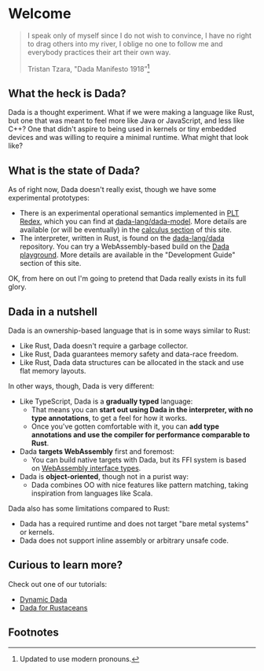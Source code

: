 # Welcome

> I speak only of myself since I do not wish to convince, I have no right to drag others into my river, I oblige no one to follow me and everybody practices their art their own way.
> 
> Tristan Tzara, "Dada Manifesto 1918”[^1]

## What the heck is Dada?

Dada is a thought experiment. What if we were making a language like Rust, but one that was meant to feel more like Java or JavaScript, and less like C++? One that didn't aspire to being used in kernels or tiny embedded devices and was willing to require a minimal runtime. What might that look like?

## What is the state of Dada?

As of right now, Dada doesn't really exist, though we have some experimental prototypes:

* There is an experimental operational semantics implemented in [PLT Redex], which you can find at [dada-lang/dada-model](https://github.com/dada-lang/dada-model/). More details are available (or will be eventually) in the [calculus section](./calculus.md) of this site.
* The interpreter, written in Rust, is found on the [dada-lang/dada](https://github.com/dada-lang/dada) repository. You can try a WebAssembly-based build on the [Dada playground](https://dada-lang.org/playground). More details are available in the "Development Guide" section of this site.

[PLT Redex]: https://redex.racket-lang.org/why-redex.html

OK, from here on out I'm going to pretend that Dada really exists in its full glory.

## Dada in a nutshell

Dada is an ownership-based language that is in some ways similar to Rust:

* Like Rust, Dada doesn't require a garbage collector.
* Like Rust, Dada guarantees memory safety and data-race freedom.
* Like Rust, Dada data structures can be allocated in the stack and use flat memory layouts.

In other ways, though, Dada is very different:

* Like TypeScript, Dada is a **gradually typed** language:
    * That means you can **start out using Dada in the interpreter, with no type annotations**, to get a feel for how it works.
    * Once you've gotten comfortable with it, you can **add type annotations and use the compiler for performance comparable to Rust**.
* Dada **targets WebAssembly** first and foremost:
    * You can build native targets with Dada, but its FFI system is based on [WebAssembly interface types](https://hacks.mozilla.org/2019/08/webassembly-interface-types/).
* Dada is **object-oriented**, though not in a purist way:
    * Dada combines OO with nice features like pattern matching, taking inspiration from languages like Scala.

Dada also has some limitations compared to Rust:

* Dada has a required runtime and does not target "bare metal systems" or kernels.
* Dada does not support inline assembly or arbitrary unsafe code.

## Curious to learn more?

Check out one of our tutorials:

* [Dynamic Dada](./dyn_tutorial.md)
* [Dada for Rustaceans](./rustaceans.md)

## Footnotes

[^1]: Updated to use modern pronouns.